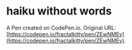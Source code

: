 # haiku without words

A Pen created on CodePen.io. Original URL: [https://codepen.io/fractalkitty/pen/ZEwNMEv](https://codepen.io/fractalkitty/pen/ZEwNMEv).

